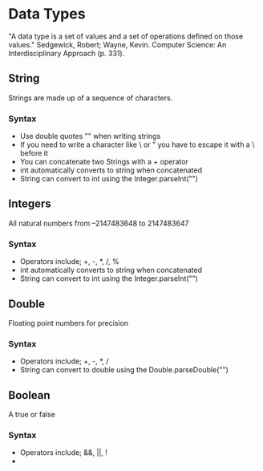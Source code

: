 # Data Types
"A data type is a set of values and a set of operations defined on  those values."
Sedgewick, Robert; Wayne, Kevin. Computer Science: An Interdisciplinary Approach (p. 331).
 
  ## String

  Strings are made up of a sequence of characters.

  ### Syntax
   - Use double quotes "" when writing strings
   - If you need to write a character like \ or " you have to escape it with a \ before it
   - You can concatenate two Strings with a + operator
   - int automatically converts to string when concatenated
   - String can convert to int using the Integer.parseInt("")

  ## Integers

  All natural numbers from –2147483648 to 2147483647 

  ### Syntax 
   - Operators include; +, -, *, /, %
   - int automatically converts to string when concatenated
   - String can convert to int using the Integer.parseInt("")

  ## Double

  Floating point numbers for precision

  ### Syntax
   - Operators include; +, -, *, /
   - String can convert to double using the Double.parseDouble("")

  ## Boolean

  A true or false

  ### Syntax
   - Operators include; &&, ||, !
   - 
